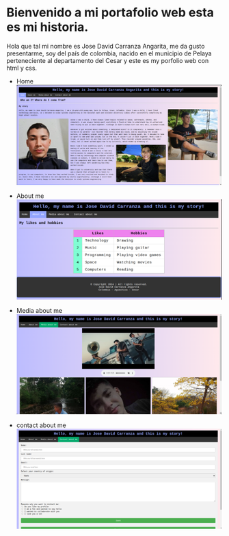 # Bienvenido a mi portafolio web esta es mi historia.

Hola que tal mi nombre es Jose David Carranza Angarita, me da gusto presentarme, soy del país de colombia, nacido en el municipio de Pelaya perteneciente al departamento del Cesar y este es my porfolio web con html y css.

- Home
![Imagen del proyecto de mi porfolio web](./assets/img/image-readme1.png)

- About me
![Imagen del proyecto de mi porfolio web](./assets/img/image-readme2.png)

- Media about me
![Imagen del proyecto de mi porfolio web](./assets/img/image-readme3.png)

- contact about me
![Imagen del proyecto de mi porfolio web](./assets/img/image-readme4.png)
